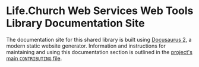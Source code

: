 # Life.Church Web Services Web Tools Library Documentation Site

The documentation site for this shared library is built using [Docusaurus 2](https://docusaurus.io/), a modern static website generator. Information and instructions for maintaining and using this documentation section is outlined in the [project's main `CONTRIBUTING` file](../CONTRIBUTING.md).
